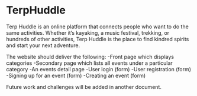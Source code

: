 # TerpHuddle
Terp Huddle is an online platform that connects people who want to do the same activities. Whether it’s kayaking, a music festival, trekking, or hundreds of other activities, Terp Huddle is the place to find kindred spirits and start your next adventure.

The website should deliver the following:
  -Front page which displays categories
  -Secondary page which lists all events under a particular category
  -An events detail page
  -User login (form)
  -User registration (form)
  -Signing up for an event (form)
  -Creating an event (form)

Future work and challenges will be added in another document.
